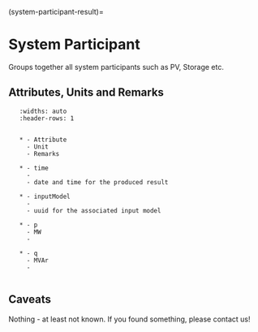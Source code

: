 (system-participant-result)=

# System Participant

Groups together all system participants such as PV, Storage etc.

## Attributes, Units and Remarks

```{list-table}
   :widths: auto
   :header-rows: 1


   * - Attribute
     - Unit
     - Remarks

   * - time
     -
     - date and time for the produced result

   * - inputModel
     -
     - uuid for the associated input model

   * - p
     - MW
     -

   * - q
     - MVAr
     -


```

## Caveats

Nothing - at least not known.
If you found something, please contact us!
